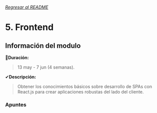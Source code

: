 [*Regresar al README*](https://github.com/PJDev1/mi-block-de-notas/blob/main/README.md)

# 5. Frontend

## Información del modulo

📅**Duración:** 
> 13 may - 7 jun (4 semanas).

✔**Descripción:**
>Obtener los conocimientos básicos sobre desarrollo de SPAs con React.js para crear aplicaciones robustas del lado del cliente.

### Apuntes 
